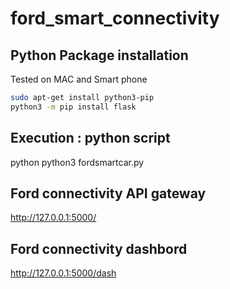 # ford_smart_connectivity
## Python Package installation
  Tested on MAC and Smart phone
   ```bash
   sudo apt-get install python3-pip
   python3 -m pip install flask
   ```
## Execution : python script 
python python3 fordsmartcar.py 
## Ford connectivity API gateway
http://127.0.0.1:5000/
## Ford connectivity dashbord
http://127.0.0.1:5000/dash
